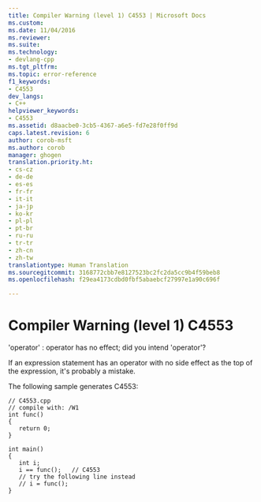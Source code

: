 ```yaml
---
title: Compiler Warning (level 1) C4553 | Microsoft Docs
ms.custom: 
ms.date: 11/04/2016
ms.reviewer: 
ms.suite: 
ms.technology:
- devlang-cpp
ms.tgt_pltfrm: 
ms.topic: error-reference
f1_keywords:
- C4553
dev_langs:
- C++
helpviewer_keywords:
- C4553
ms.assetid: d8aacbe0-3cb5-4367-a6e5-fd7e28f0ff9d
caps.latest.revision: 6
author: corob-msft
ms.author: corob
manager: ghogen
translation.priority.ht:
- cs-cz
- de-de
- es-es
- fr-fr
- it-it
- ja-jp
- ko-kr
- pl-pl
- pt-br
- ru-ru
- tr-tr
- zh-cn
- zh-tw
translationtype: Human Translation
ms.sourcegitcommit: 3168772cbb7e8127523bc2fc2da5cc9b4f59beb8
ms.openlocfilehash: f29ea4173cdbd0fbf5abaebcf27997e1a90c696f

---
```

# Compiler Warning (level 1) C4553
'operator' : operator has no effect; did you intend 'operator'?  
  
 If an expression statement has an operator with no side effect as the top of the expression, it's probably a mistake.  
  
 The following sample generates C4553:  
  
```  
// C4553.cpp  
// compile with: /W1  
int func()  
{  
   return 0;  
}  
  
int main()  
{  
   int i;  
   i == func();   // C4553  
   // try the following line instead  
   // i = func();  
}  
```


<!--HONumber=Jan17_HO1-->


